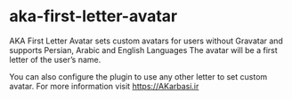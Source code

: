 # aka-first-letter-avatar
AKA First Letter Avatar sets custom avatars for users without Gravatar and supports Persian, Arabic and English Languages The avatar will be a first letter of the user’s name.

You can also configure the plugin to use any other letter to set custom avatar. For more information visit https://AKarbasi.ir
